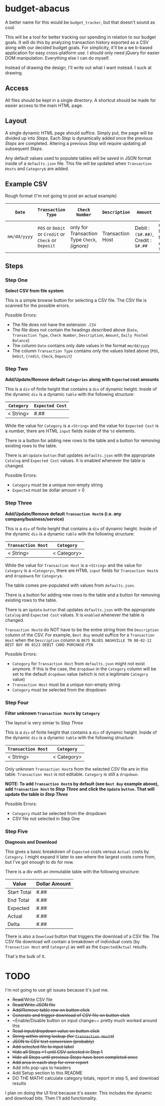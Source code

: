# budget-abacus

A better name for this would be `budget_tracker`, but that doesn't sound as cool. 

This will be a tool for better tracking our spending in relation to our budget goals. It will do this by analyzing transaction history exported as a CSV along with our decided budget goals. For simplicity, it'll be a we b-based application for easy cross-platform use. I should only need jQuery for easier DOM manipulation. Everything else I can do myself.

Instead of drawing the design, I'll write out what I want instead. I suck at drawing. 

## Access

All files should be kept in a single directory. A shortcut should be made for easier access to the main HTML page. 

## Layout

A single dynamic HTML page should suffice. Simply put, the page will be divided up into _Steps_. Each _Step_ is dynamically added once the previous _Steps_ are completed. Altering a previous _Step_ will require updating all subsequent _Steps_. 

Any default values used to populate tables will be saved in JSON format inside of a `defaults.json` file. This file will be updated when `Transaction Hosts` and `Category`s are added.

## Example CSV

Rough format (I'm not going to post an actual example)

| `Date`         | `Transaction Type`                                 | `Check Number`                                | `Description`      | `Amount`                              | `Daily Posted Balance`                           |
|--------------|--------------------------------------------------|---------------------------------------------|------------------|-------------------------------------|------------------------------------------------|
| `mm/dd/yyyy` | `POS` or `Debit` or `Credit` or `Check` or `Deposit` | only for Transaction Type `Check`, _(ignore)_ | Transaction Host | Debit : `($#.##)`, Credit : `$#.##` | only for last transaction of the day, `$#.##` |

## Steps

### Step One

**Select CSV from file system**

This is a simple browse button for selecting a CSV file. The CSV file is scanned for the possible errors.

Possible Errors: 
 - The file does not have the extension `.CSV`
 - The file does not contain the headings described above (`Date`, `Transaction Type`, `Check Number`, `Description`, `Amount`, `Daily Posted Balance`)
 - The column `Date` contains only date values in the format `mm/dd/yyyy`
 - The column `Transaction Type` contains only the values listed above (`POS`, `Debit`, `Credit`, `Check`, `Deposit`)


### Step Two

**Add/Update/Remove default `Categories` along with `Expected` cost amounts** 

This is a `div` of finite height that contains a `div` of dynamic height. Inside of the dynamic `div` is a dynamic `table` with the following structure:

| `Category` | `Expected Cost` |
|------------|-----------------|
| < String>   | #.##            |

While the value for `Category` is a `<String>` and the value for `Expected Cost` is a number, there are HTML `input` fields inside of the `td` elements. 

There is a button for adding new rows to the table and a button for removing existing rows to the table. 

There is an `Update` `button` that updates `defaults.json` with the appropriate `Catalog` and `Expected Cost` values. It is enabled whenever the table is changed. 

Possible Errors: 
 - `Category` must be a unique non-empty string
 - `Expected` must be dollar amount > 0

### Step Three

**Add/Update/Remove default `Transaction Host`s (i.e. any company/business/service)**

This is a `div` of finite height that contains a `div` of dynamic height. Inside of the dynamic `div` is a dynamic `table` with the following structure:

| `Transaction Host` | `Category` |
|------------|-----------------|
| < String>   | < Category>            |

While the value for `Transaction Host` is a `<String>` and the value for `Category` is a `<Category>`, there are HTML `input` fields for `Transaction Host`s and `dropdown`s for `Category`s.

The table comes pre-populated with values from `defaults.json`.

There is a button for adding new rows to the table and a button for removing existing rows to the table. 

There is an `Update` `button` that updates `defaults.json` with the appropriate `Catalog` and `Expected Cost` values. It is `enabled` whenever the table is changed. 

`Transaction Host`s do NOT have to be the entire string from the `Description` column of the CSV. For example, `Best Buy` would suffice for a `Transaction Host` when the `Description` column is `8675 BLUES NASHVILLE TN 08-02-12 BEST BUY 00 0123 DEBIT CARD PURCHASE-PIN`


Possible Errors: 
 - `Category` for `Transaction Host` from `defaults.json` might not exist anymore. If this is the case, the `dropdown` in the `Category` column will be set to the default `dropdown` value (which is not a legitimate `Category` value)
 - `Transaction Host` must be a unique non-empty string
 - `Category` must be selected from the dropdown

### Step Four

**Filter unknown `Transaction Host`s by `Category`**

The layout is very simiar to _Step Three_

This is a `div` of finite height that contains a `div` of dynamic height. Inside of the dynamic `div` is a dynamic `table` with the following structure:

| `Transaction Host` | `Category` |
|------------|-----------------|
| < String>   | < Category>            |

Only unknown `Transaction Host`s from the selected CSV file are in this table. `Transaction Host` is not editable. `Category` is still a `dropdown`.

**NOTE: To add `Transaction Host`s by default (see `Best Buy` example above), add `Transaction Host` to _Step Three_ and click the `Update` `button`. That will update the table in _Step Three_**

Possible Errors: 
 - `Category` must be selected from the dropdown
 - CSV file not selected in Step One

### Step Five

**Diagnosis and Download**

This gives a basic breakdown of `Expected` costs versus `Actual` costs by `Category`. I might expand it later to see where the largest costs come from, but I've got enough to do for now.

There is a div with an immutable table with the following structure: 

| Value | Dollar Amount |
|-------------|------|
| Start Total | #.## |
| End Total   | #.## |
| Expected    | #.## |
| Actual      | #.## |
| Delta       | #.## |

There is also a `Download` button that triggers the download of a CSV  file. The CSV file download will contain a breakdown of individual costs (by `Transaction Host` and `Category`) as well as the `Expected`/`Actual` results. 

That's the bulk of it. 

# TODO

I'm not going to use git issues because it's just me. 

- ~~Read~~/Write CSV file
- ~~Read/Write JSON file~~
- ~~Add/Remove table row on button click~~
- ~~Generate and trigger download of CSV file on button click~~
- ~Enable/Disable button on input change~~ pretty much worked around this
- ~~Read input/dropdown value on button click~~
- ~~String within string lookup (for `Transaction Host`s)~~
- ~~JSON to CSV text conversion (probably)~~
- ~~Add selected file to input label~~
- ~~Hide all Steps >1 until CSV selected in Step 1~~
- ~~Hide all Steps until previous Steps have been completed once~~
- ~~Add area in each step for error report~~
- Add info pop-ups to headers
- Add Setup section to this README
- DO THE MATH! calculate category totals, report in step 5, and download results

I plan on doing the UI first because it's easier. This includes the dynamic and download bits. Then I'll add functionality. 



